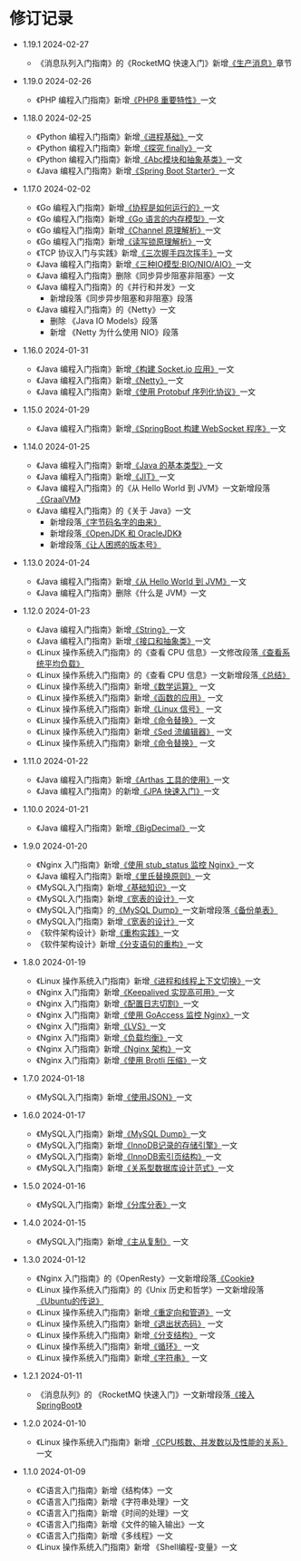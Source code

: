 # 修订记录

* 1.19.1 2024-02-27
  * 《消息队列入门指南》的《RocketMQ 快速入门》新增[《生产消息》](https://mq.doc.hacking.icu/rocketmq-quick-start-guide.html#produce)章节

* 1.19.0 2024-02-26
  * 《PHP 编程入门指南》新增[《PHP8 重要特性》](https://php.doc.hacking.icu/php8-new-features.html)一文

* 1.18.0 2024-02-25
  * 《Python 编程入门指南》新增[《进程基础》](https://python.doc.hacking.icu/processes-baisc.html#file-descriptors)一文
  * 《Python 编程入门指南》新增[《探究 finally》](https://python.doc.hacking.icu/finally.html)一文
  * 《Python 编程入门指南》新增[《Abc模块和抽象基类》](https://python.doc.hacking.icu/abc-moudle.html)一文
  * 《Java 编程入门指南》新增[《Spring Boot Starter》](https://java.doc.hacking.icu/spring-boot-starter.html)一文

* 1.17.0 2024-02-02
  * 《Go 编程入门指南》新增[《协程是如何运行的》](https://go.doc.hacking.icu/how-the-coroutine-works.html)一文
  * 《Go 编程入门指南》新增[《Go 语言的内存模型》](https://go.doc.hacking.icu/go-memory-model.html)一文
  * 《Go 编程入门指南》新增[《Channel 原理解析》](https://go.doc.hacking.icu/how-channel-works.html)一文
  * 《Go 编程入门指南》新增[《读写锁原理解析》](https://go.doc.hacking.icu/rw-lock.html)一文
  * 《TCP 协议入门与实践》新增[《三次握手四次挥手》](https://tcp.doc.hacking.icu/handshake.html)一文
  * 《Java 编程入门指南》新增[《三种IO模型:BIO/NIO/AIO》](https://java.doc.hacking.icu/bio-nio-aio.html)一文
  * 《Java 编程入门指南》删除《同步异步阻塞非阻塞》一文
  * 《Java 编程入门指南》的《并行和并发》一文
    * 新增段落《同步异步阻塞和非阻塞》段落
  * 《Java 编程入门指南》的《Netty》一文
    * 删除 《Java IO Models》段落
    * 新增 《Netty 为什么使用 NIO》段落

* 1.16.0 2024-01-31
  * 《Java 编程入门指南》新增[《构建 Socket.io 应用》](https://java.doc.hacking.icu/socket-io.html)一文
  * 《Java 编程入门指南》新增[《Netty》](https://java.doc.hacking.icu/netty.html)一文
  * 《Java 编程入门指南》新增[《使用 Protobuf 序列化协议》](https://java.doc.hacking.icu/protobuf.html)一文

* 1.15.0 2024-01-29
  * 《Java 编程入门指南》新增[《SpringBoot 构建 WebSocket 程序》](https://java.doc.hacking.icu/use-websocket-in-springboot.html)一文

* 1.14.0 2024-01-25
  * 《Java 编程入门指南》新增[《Java 的基本类型》](https://java.doc.hacking.icu/java-primitive-data-types.html)一文
  * 《Java 编程入门指南》新增[《JIT》](https://java.doc.hacking.icu/jit.html)一文
  * 《Java 编程入门指南》的《从 Hello World 到 JVM》一文新增段落[《GraalVM》](https://java.doc.hacking.icu/how-a-single-line-of-java-code-executes.html#graal-vm)
  * 《Java 编程入门指南》的《关于 Java》一文
    * 新增段落[《字节码名字的由来》](https://java.doc.hacking.icu/override.html#bytecode)
    * 新增段落[《OpenJDK 和 OracleJDK》](https://java.doc.hacking.icu/override.html#difference-between-openjdk-and-oracle-jdk)
    * 新增段落[《让人困惑的版本号》](https://java.doc.hacking.icu/override.html#version)

* 1.13.0 2024-01-24
  * 《Java 编程入门指南》新增[《从 Hello World 到 JVM》](https://java.doc.hacking.icu/how-a-single-line-of-java-code-executes.html)一文
  * 《Java 编程入门指南》删除《什么是 JVM》一文

* 1.12.0 2024-01-23
  * 《Java 编程入门指南》新增[《String》](https://java.doc.hacking.icu/string.html)一文
  * 《Java 编程入门指南》新增[《接口和抽象类》](https://java.doc.hacking.icu/interface-and-abstract-class.html)一文
  * 《Linux 操作系统入门指南》的《查看 CPU 信息》一文修改段落[《查看系统平均负载》](https://linux.doc.hacking.icu/cpu-info.html#what-is-system-avg-load)
  * 《Linux 操作系统入门指南》的《查看 CPU 信息》一文新增段落[《总结》](https://linux.doc.hacking.icu/cpu-info.html#summary)
  * 《Linux 操作系统入门指南》新增[《数学运算》](https://linux.doc.hacking.icu/calc.html) 一文
  * 《Linux 操作系统入门指南》新增[《函数的应用》](https://linux.doc.hacking.icu/functions.html) 一文
  * 《Linux 操作系统入门指南》新增[《Linux 信号》](https://linux.doc.hacking.icu/signals.html) 一文
  * 《Linux 操作系统入门指南》新增[《命令替换》](https://linux.doc.hacking.icu/command-substitution.html) 一文
  * 《Linux 操作系统入门指南》新增[《Sed 流编辑器》](https://linux.doc.hacking.icu/sed.html) 一文
  * 《Linux 操作系统入门指南》新增[《命令替换》](https://linux.doc.hacking.icu/awk.html) 一文

* 1.11.0 2024-01-22
  * 《Java 编程入门指南》新增[《Arthas 工具的使用》](https://java.doc.hacking.icu/arthas.html)一文
  * 《Java 编程入门指南》的新增[《JPA 快速入门》](https://java.doc.hacking.icu/jpa-basic.html)一文

* 1.10.0 2024-01-21
  * 《Java 编程入门指南》新增[《BigDecimal》](https://java.doc.hacking.icu/bigdecimal.html#BigDecimal)一文

* 1.9.0 2024-01-20
  * 《Nginx 入门指南》新增[《使用 stub_status 监控 Nginx》](https://nginx.doc.hacking.icu/stub-status.html)一文
  * 《Java 编程入门指南》新增[《里氏替换原则》](https://java.doc.hacking.icu/lsp.html)一文
  * 《MySQL入门指南》新增[《基础知识》](https://mysql.doc.hacking.icu/basic.html)一文
  * 《MySQL入门指南》新增[《宽表的设计》](https://mysql.doc.hacking.icu/wide-table.html)一文
  * 《MySQL入门指南》的[《MySQL Dump》](https://mysql.doc.hacking.icu/basic.html)一文新增段落[《备份单表》](https://mysql.doc.hacking.icu/mysql-dump.html#backup-a-table)
  * 《MySQL入门指南》新增[《宽表的设计》](https://mysql.doc.hacking.icu/wide-table.html)一文
  * 《软件架构设计》新增[《重构实践》](https://architecture.doc.hacking.icu/refactoring.html)一文
  * 《软件架构设计》新增[《分支语句的重构》](https://architecture.doc.hacking.icu/refactoring-branch-statements.html)一文

* 1.8.0 2024-01-19
  * 《Linux 操作系统入门指南》新增[《进程和线程上下文切换》](https://linux.doc.hacking.icu/process-and-thread-context-switching.html)一文
  * 《Nginx 入门指南》新增[《Keepalived 实现高可用》](https://nginx.doc.hacking.icu/keepalived.html)一文
  * 《Nginx 入门指南》新增[《配置日志切割》](https://nginx.doc.hacking.icu/log-rotation.html)一文
  * 《Nginx 入门指南》新增[《使用 GoAccess 监控 Nginx》](https://nginx.doc.hacking.icu/go-access.html)一文
  * 《Nginx 入门指南》新增[《LVS》](https://nginx.doc.hacking.icu/lvs.html)一文
  * 《Nginx 入门指南》新增[《负载均衡》](https://nginx.doc.hacking.icu/load-balancing.html)一文
  * 《Nginx 入门指南》新增[《Nginx 架构》](https://nginx.doc.hacking.icu/the-architecture-of-nginx.html)一文
  * 《Nginx 入门指南》新增[《使用 Brotli 压缩》](https://nginx.doc.hacking.icu/brotli.html)一文

* 1.7.0 2024-01-18
  * 《MySQL入门指南》新增[《使用JSON》](https://mysql.doc.hacking.icu/json.html)一文

* 1.6.0 2024-01-17
    * 《MySQL入门指南》新增[《MySQL Dump》](https://mysql.doc.hacking.icu/mysql-dump.html)一文
    * 《MySQL入门指南》新增[《InnoDB记录的存储引擎》](https://mysql.doc.hacking.icu/innodb-record-storage-structure.html)一文
    * 《MySQL入门指南》新增[《InnoDB索引页结构》](https://mysql.doc.hacking.icu/innodb-index-page-structure.html)一文
    * 《MySQL入门指南》新增[《关系型数据库设计范式》](https://mysql.doc.hacking.icu/relational-database-design-normalization-forms.html)一文

* 1.5.0 2024-01-16
    * 《MySQL入门指南》新增[《分库分表》](https://mysql.doc.hacking.icu/sharding.html)一文

* 1.4.0 2024-01-15
    * 《MySQL入门指南》新增[《主从复制》](https://mysql.doc.hacking.icu/master-slave-replication.html) 一文

* 1.3.0 2024-01-12
    * 《Nginx 入门指南》的《OpenResty》一文新增段落[《Cookie》](https://nginx.doc.hacking.icu/openresty.html#cookie)
    * 《Linux 操作系统入门指南》的《Unix 历史和哲学》一文新增段落[《Ubuntu的传说》](https://linux.doc.hacking.icu/unix-philosophy.html#ubuntu)
    * 《Linux 操作系统入门指南》新增[《重定向和管道》](https://linux.doc.hacking.icu/redirect-and-pipeline.html) 一文
    * 《Linux 操作系统入门指南》新增[《退出状态码》](https://linux.doc.hacking.icu/exit-code.html) 一文
    * 《Linux 操作系统入门指南》新增[《分支结构》](https://linux.doc.hacking.icu/if-else.html) 一文
    * 《Linux 操作系统入门指南》新增[《循环》](https://linux.doc.hacking.icu/loops.html) 一文
    * 《Linux 操作系统入门指南》新增[《字符串》](https://linux.doc.hacking.icu/strings.html) 一文

* 1.2.1 2024-01-11
    * 《消息队列》的 《RocketMQ 快速入门》一文新增段落[《接入 SpringBoot》](https://mq.doc.hacking.icu/rocketmq-quick-start-guide.html#spring-boot)

* 1.2.0 2024-01-10
    * 《Linux 操作系统入门指南》新增 [《CPU核数、并发数以及性能的关系》](https://linux.doc.hacking.icu/the-relationship-between-the-number-of-cpu-and-concurrency-and-performance.html)一文

* 1.1.0 2024-01-09
    * 《C语言入门指南》新增《结构体》一文
    * 《C语言入门指南》新增《字符串处理》一文
    * 《C语言入门指南》新增《时间的处理》一文
    * 《C语言入门指南》新增《文件的输入输出》一文
    * 《C语言入门指南》新增《多线程》一文
    * 《Linux 操作系统入门指南》新增 《Shell编程-变量》一文